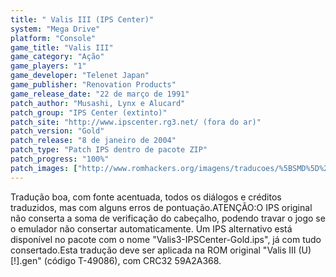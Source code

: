 ```yaml
---
title: " Valis III (IPS Center)"
system: "Mega Drive"
platform: "Console"
game_title: "Valis III"
game_category: "Ação"
game_players: "1"
game_developer: "Telenet Japan"
game_publisher: "Renovation Products"
game_release_date: "22 de março de 1991"
patch_author: "Musashi, Lynx e Alucard"
patch_group: "IPS Center (extinto)"
patch_site: "http://www.ipscenter.rg3.net/ (fora do ar)"
patch_version: "Gold"
patch_release: "8 de janeiro de 2004"
patch_type: "Patch IPS dentro de pacote ZIP"
patch_progress: "100%"
patch_images: ["http://www.romhackers.org/imagens/traducoes/%5BSMD%5D%20Valis%20III%20-%20Dark%20Heaven%20Traducoes%20e%20IPS%20Center%20-%201.png","http://www.romhackers.org/imagens/traducoes/%5BSMD%5D%20Valis%20III%20-%20IPS%20Center%20-%202.png","http://www.romhackers.org/imagens/traducoes/%5BSMD%5D%20Valis%20III%20-%20IPS%20Center%20-%203.png"]
---
```

Tradução boa, com fonte acentuada, todos os diálogos e créditos traduzidos, mas com alguns erros de pontuação.ATENÇÃO:O IPS original não conserta a soma de verificação do cabeçalho, podendo travar o jogo se o emulador não consertar automaticamente. Um IPS alternativo está disponível no pacote com o nome "Valis3-IPSCenter-Gold.ips", já com tudo consertado.Esta tradução deve ser aplicada na ROM original "Valis III (U) [!].gen" (código T-49086), com CRC32 59A2A368.